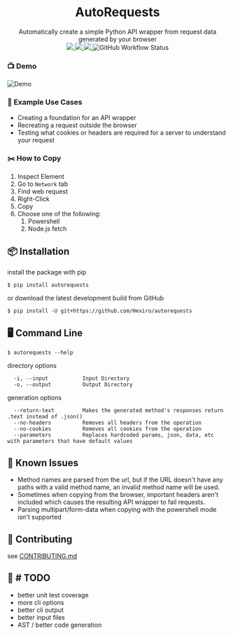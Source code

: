 <h1 align=center>AutoRequests</h1>
<p align=center>
  <span>Automatically create a simple Python API wrapper from request data generated by your browser</span>
  <br>

  <a title="PyPI - Version" href="https://pypi.org/project/autorequests/" target="_blank">
    <img src="https://img.shields.io/pypi/v/autorequests?color=390099&style=for-the-badge"/>
  </a>

  <a title="PyPI - Python Version" href="https://www.python.org/downloads/" target="_blank">
     <img src="https://img.shields.io/pypi/pyversions/autorequests?color=B80068&style=for-the-badge&logo=python&logoColor=fff"/>
  </a>

  <a title="License - MIT" href="LICENSE" target="_blank">
    <img src="https://img.shields.io/github/license/Hexiro/autorequests?style=for-the-badge&color=390099&labelColor=474747">
  </a>

  <img alt="GitHub Workflow Status" src="https://img.shields.io/github/workflow/status/Hexiro/autorequests/tests?logo=github&style=for-the-badge&label=tests">
  <br>
</p>

### 📺 Demo

<img alt="Demo" src="https://user-images.githubusercontent.com/42787085/137994635-cadbafad-4371-4c22-892a-7e9a82785c56.gif"/>

### 💼 Example Use Cases

* Creating a foundation for an API wrapper
* Recreating a request outside the browser
* Testing what cookies or headers are required for a server to understand your request

### ✂️ How to Copy

1. Inspect Element
2. Go to `Network` tab
3. Find web request
4. Right-Click
5. Copy
6. Choose one of the following:
    1. Powershell
    2. Node.js fetch

## 📦 Installation

install the package with pip

```
$ pip install autorequests
```

or download the latest development build from GitHub

```
$ pip install -U git+https://github.com/Hexiro/autorequests
```

## 🖥️ Command Line

```console
$ autorequests --help
```

directory options

```console
  -i, --input           Input Directory
  -o, --output          Output Directory
```

generation options

```
  --return-text         Makes the generated method's responses return .text instead of .json()
  --no-headers          Removes all headers from the operation
  --no-cookies          Removes all cookies from the operation
  --parameters          Replaces hardcoded params, json, data, etc with parameters that have default values
```

## 🚩 Known Issues

* Method names are parsed from the url, but if the URL doesn't have any paths with a valid method name, an invalid
  method name will be used.
* Sometimes when copying from the browser, important headers aren't included which causes the resulting API wrapper to
  fail requests.
* Parsing multipart/form-data when copying with the powershell mode isn't supported

## 🐞 Contributing

see [CONTRIBUTING.md](./CONTRIBUTING.md)

## 📅 # TODO

* better unit test coverage
* more cli options
* better cli output
* better input files
* AST / better code generation